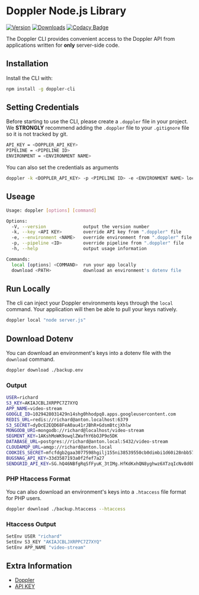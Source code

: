# Doppler Node.js Library

[![Version](https://img.shields.io/npm/v/doppler-cli.svg)](https://www.npmjs.org/package/doppler-cli)
[![Downloads](https://img.shields.io/npm/dm/doppler-cli.svg)](https://www.npmjs.com/package/doppler-cli)
[![Codacy Badge](https://api.codacy.com/project/badge/Grade/fe58518fd26a49aaaf218a6d6838e5af)](https://www.codacy.com/app/Doppler/cli?utm_source=github.com&amp;utm_medium=referral&amp;utm_content=DopplerHQ/cli&amp;utm_campaign=Badge_Grade)

The Doppler CLI provides convenient access to the Doppler API from
applications written for **only** server-side code.

## Installation

Install the CLI with:

``` bash
npm install -g doppler-cli
```

## Setting Credentials

Before starting to use the CLI, please create a `.doppler` file in your project. We **STRONGLY** recommend
adding the `.doppler` file to your `.gitignore` file so it is not tracked by git. 

``` bash
API_KEY = <DOPPLER_API_KEY>
PIPELINE = <PIPELINE ID>
ENVIRONMENT = <ENVIRONMENT NAME>
```

You can also set the credentials as arguments

``` bash
doppler -k <DOPPLER_API_KEY> -p <PIPELINE ID> -e <ENVIRONMENT NAME> local "node server.js"
```

## Useage

``` bash
Usage: doppler [options] [command]

Options:
  -V, --version              output the version number
  -k, --key <API KEY>        override API key from ".doppler" file
  -e, --environment <NAME>   override environment from ".doppler" file
  -p, --pipeline <ID>        override pipeline from ".doppler" file
  -h, --help                 output usage information

Commands:
  local [options] <COMMAND>  run your app locally
  download <PATH>            download an environment's dotenv file
```

## Run Locally

The cli can inject your Doppler environments keys through the `local` command. Your
application will then be able to pull your keys natively.

``` bash
doppler local "node server.js"
``` 

## Download Dotenv

You can download an environment's keys into a dotenv file with the `download` command.

``` bash
doppler download ./backup.env
``` 

### Output

``` bash
USER=richard
S3_KEY=AKIAJCBLJXRPPC7Z7XYQ
APP_NAME=video-stream
GOOGLE_ID=1029428031429n14shg0hhodpq8.apps.googleusercontent.com
REDIS_URL=redis://richard@anton.localhost:6379
S3_SECRET=dyDcE2EQD68FeA0au41rJBhR+GdsmBtcjXhlw
MONGODB_URI=mongodb://richard@localhost/video-stream
SEGMENT_KEY=1AKshMoWK9owqlZWafhY6bOJP9o5DK
DATABASE_URL=postgres://richard@anton.local:5432/video-stream
CLOUDAMQP_URL=amqp://richard@anton.local
COOKIES_SECRET=mfcfdgb2gaa3077598hgilj155ni38539550cb0dimbi1d60i28nbb579ci7if495c3bejbek8i1ab
BUGSNAG_API_KEY=33d3587193a0f2fef7a27
SENDGRID_API_KEY=SG.hQ46NBfgRqSfFyuK_3tIMg.HfKdKxhQN8yghwz6XTzqIcNv8d0kMWlmbkkFJA
```

### PHP Htaccess Format

You can also download an environment's keys into a `.htaccess` file format for PHP users.

``` bash
doppler download ./backup.htaccess --htaccess
```

### Htaccess Output

``` bash
SetEnv USER "richard"
SetEnv S3_KEY "AKIAJCBLJXRPPC7Z7XYQ"
SetEnv APP_NAME "video-stream"
``` 

## Extra Information

- [Doppler](https://doppler.market)
- [API KEY](https://doppler.market/workplace/api_key)
